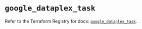 # `google_dataplex_task`

Refer to the Terraform Registry for docs: [`google_dataplex_task`](https://registry.terraform.io/providers/hashicorp/google/5.23.0/docs/resources/dataplex_task).
